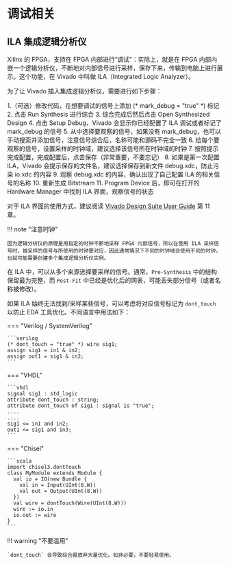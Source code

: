 # 调试相关

## ILA 集成逻辑分析仪

Xilinx 的 FPGA，支持在 FPGA 内部进行“调试”：实际上，就是在 FPGA 内部内嵌一个逻辑分析仪，不断地对内部信号进行采样，保存下来，传输到电脑上进行展示。这个功能，在 Vivado 中叫做 ILA（Integrated Logic Analyzer）。

为了让 Vivado 插入集成逻辑分析仪，需要进行如下步骤：

1.（可选）修改代码，在想要调试的信号上添加 (* mark_debug = "true" *) 标记
2. 点击 Run Synthesis 进行综合
3. 综合完成后然后点击 Open Synthesized Design
4. 点击 Setup Debug，Vivado 会显示你已经配置了 ILA 调试或者标记了 mark_debug 的信号
5. 从中选择要观察的信号，如果没有 mark_debug，也可以手动搜索并添加信号，注意信号综合后，名称可能和源码不完全一致
6. 给每个要观察的信号，设置采样的时钟域，建议选择该信号所在时钟域的时钟
7. 按照提示完成配置，完成配置后，点击保存（非常重要，不要忘记）
8. 如果是第一次配置 ILA，Vivado 会提示保存的文件名，建议选择保存到新文件 debug.xdc，防止污染 io.xdc 的内容
9. 观察 debug.xdc 的内容，确认出现了自己配置 ILA 的相关信号的名称
10. 重新生成 Bitstream
11. Program Device 后，即可在打开的 Hardware Manager 中找到 ILA 界面，观察信号的状态

对于 ILA 界面的使用方式，建议阅读 [Vivado Design Suite User Guide](https://www.xilinx.com/support/documents/sw_manuals/xilinx2022_1/ug908-vivado-programming-debugging.pdf) 第 11 章。

!!! note "注意时钟"

    因为逻辑分析仪的原理是用指定的时钟不断地采样 FPGA 内部信号，所以在使用 ILA 采样信号时，被采样的信号与所使用的时钟要对应，因此通常情况下不同的时钟域会使用不同的时钟，也就可能需要创建多个集成逻辑分析仪实例。

在 ILA 中，可以从多个来源选择要采样的信号。通常，`Pre-Synthesis` 中的结构保留最为完整，而 `Post-Fit` 中已经是优化后的网表，可能丢失部分信号（或者名称被修改）。

如果 ILA 始终无法找到/采样某些信号，可以考虑将对应信号标记为 `dont_touch` 以防止 EDA 工具优化。不同语言中用法如下：

=== "Verilog / SystemVerilog"

    ```verilog
    (* dont_touch = "true" *) wire sig1;
    assign sig1 = in1 & in2;
    assign out1 = sig1 & in2;
    ```

=== "VHDL"

    ```vhdl
    signal sig1 : std_logic
    attribute dont_touch : string;
    attribute dont_touch of sig1 : signal is "true";
    ....
    ....
    sig1 <= in1 and in2;
    out1 <= sig1 and in3;
    ```

=== "Chisel"

    ```scala
    import chisel3.dontTouch
    class MyModule extends Module {
      val io = IO(new Bundle {
        val in = Input(UInt(8.W))
        val out = Output(UInt(8.W))
      })
      val wire = dontTouch(Wire(UInt(8.W)))
      wire := io.in
      io.out := wire
    }
    ```


!!! warning "不要滥用"

    `dont_touch` 会导致综合器放弃大量优化。如非必要，不要轻易使用。

